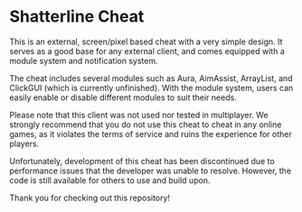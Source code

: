 # Shatterline Cheat
This is an external, screen/pixel based cheat with a very simple design. It serves as a good base for any external client, and comes equipped with a module system and notification system.

The cheat includes several modules such as Aura, AimAssist, ArrayList, and ClickGUI (which is currently unfinished). With the module system, users can easily enable or disable different modules to suit their needs.

Please note that this client was not used nor tested in multiplayer. We strongly recommend that you do not use this cheat to cheat in any online games, as it violates the terms of service and ruins the experience for other players.

Unfortunately, development of this cheat has been discontinued due to performance issues that the developer was unable to resolve. However, the code is still available for others to use and build upon. 

Thank you for checking out this repository!
